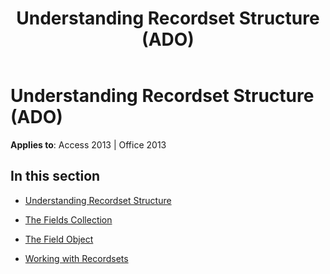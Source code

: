 ﻿---
title: Understanding Recordset Structure (ADO)
TOCTitle: Understanding Recordset Structure
ms:assetid: a33049c2-090f-487c-8ad6-5413905d0972
ms:mtpsurl: https://msdn.microsoft.com/en-us/library/JJ249753(v=office.15)
ms:contentKeyID: 48546778
ms.date: 09/18/2015
mtps_version: v=office.15
---

# Understanding Recordset Structure (ADO)


**Applies to**: Access 2013 | Office 2013

## In this section

  - [Understanding Recordset Structure](understanding-recordset-structure.md)

  - [The Fields Collection](the-fields-collection.md)

  - [The Field Object](the-field-object.md)

  - [Working with Recordsets](working-with-recordsets.md)

